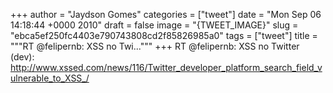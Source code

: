 
+++
author = "Jaydson Gomes"
categories = ["tweet"]
date = "Mon Sep 06 14:18:44 +0000 2010"
draft = false
image = "{TWEET_IMAGE}"
slug = "ebca5ef250fc4403e790743808cd2f85826985a0"
tags = ["tweet"]
title = """RT @felipernb: XSS no Twi..."""
+++
RT @felipernb: XSS no Twitter (dev): http://www.xssed.com/news/116/Twitter_developer_platform_search_field_vulnerable_to_XSS_/
